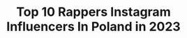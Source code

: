 ---
title: Top 10 Rappers Instagram Influencers In Poland in 2023
description: >-
  Find top rappers Instagram influencers in Poland in 2023. Most popular hashtags: #rapper #music #trap.
platform: Instagram
hits: 10
text_top: Identify the most popular Instagram accounts on inBeat.
text_bottom: Our platform holds 10 Instagram influencers like this in Poland for you to pitch.
profiles:
  - username: "shrek_kmg"
    fullname: >-
      שרק - ShrekDiMC
    bio: >-
      Rapper&songwriter/video editor TACT RECORDS TEL AVIV 2020 קליפ חדש עכשיו ביוטיוב שרק וצוקוש - ראש טוב 😉
    location: "Poland"
    followers: 4652
    engagement: 1288
    commentsToLikes: 0.055515
    id: ckap6vkkxhiz20i781h72ypn5
    verified: false
    hashtags: ""
  - username: "waldemar_kasta"
    fullname: >-
      Waldemar WALL-E Kasta
    bio: >-
      Rocznik 78. Urodzony we Wrocławiu.Od 1993 rapper w K.A.S.T.A(Konfederacja Absolwentów Szkoły Technicznej Artykulacji).
    location: "Poland"
    followers: 6394
    engagement: 903
    commentsToLikes: 0.026453
    id: ck5q9k6odbinr0i11d3uswiew
    verified: false
    hashtags: ""
  - username: "marcinklosowski.official"
    fullname: >-
      Marcin Kłosowski
    bio: >-
      ➡ Singer🎵 🎤 ❤ Songwriter ✍🏻 ➡️ Aktor 🎬 Model🕴➡ Snap: marcin22338 👻 ➡️ Kontakt/Współpraca: marcin22338@gmail.com ➡️ Kanał YouTube Marcin Kłosowski👇📀🎞
    location: "Poland"
    followers: 52429
    engagement: 494
    commentsToLikes: 0.028546
    id: ck13cnlci18op0i192di2e2ax
    verified: true
    hashtags: "#songwriter, #sing, #photooftheday, #instaboy"
  - username: "negahdarinia"
    fullname: >-
      Amir Hossein - Negahdari Nia
    bio: >-
      CBO at "Catchy-SoundZ" Production / Toronto 🇨🇦 - Follow me on #Spotify ⤵
    location: "Poland"
    followers: 25683
    engagement: 187
    commentsToLikes: 0.015287
    id: ck6u9h318xiuw0j719g2mfefb
    verified: false
    hashtags: "#rapfreestyle, #nekfeu, #googleplaymusic, #tidal"
  - username: "sebastianklawikowski"
    fullname: >-
      Sebastian Klawikowski
    bio: >-
      Rysuje... @klawikthecreator 👻 Snapchat: klawikowskikrul 📖 Facebook: Sklawikowski 📧 Email: sklawik1@gmail.com
    location: "Poland"
    followers: 49529
    engagement: 1255
    commentsToLikes: 0.008992
    id: ck8sxf55fh69t0j78u8wmad6x
    verified: false
    hashtags: "#friz, #paint, #painting, #6style"
  - username: "emergency_queen"
    fullname: >-
      Julia Piątek
    bio: >-
      Emergency Medicine Doctor 🚑👩🏻‍⚕️ Śpiewający lekarz rezydent z dużą dawką czarnego humoru i ironii Born in 🇩🇪 Living in 🇵🇱 Studied in 🇬🇧 language
    location: "Poland"
    followers: 40781
    engagement: 642
    commentsToLikes: 0.033940
    id: ck8t563058wh20j78jmqzywbi
    verified: false
    hashtags: "#lekarz, #warszawa, #doctor, #emergencymedicine"
  - username: "femin.official"
    fullname: >-
      Femin
    bio: >-
      Muzyk 🎼Artysta👤 Wokalista🎤 Gitarzysta🎸 📀 Właściciel Remedium Music New Song: v v v
    location: "Poland"
    followers: 19370
    engagement: 102
    commentsToLikes: 0.040165
    id: ck0u7bq6o4afn0i197og62fm1
    verified: false
    hashtags: "#love, #polishboy, #niceday, #walentynki"
  - username: "aspermastter23"
    fullname: >-
      Un Papá Rapper ♥️
    bio: >-
      𝑀𝑧𝑎.||8’𝑘💓 - •(𝚄𝚗 𝟷𝟺/𝟻)✨ - •𝑯𝑶𝑴𝑬𝑹𝑼𝑵🏌🏻‍♂️ - •23/4 𝑑𝑖𝑎 𝑑𝑒 𝑙𝑜𝑠 𝑙𝑜𝑛𝑑𝑟𝑖𝑠𝑡𝑎𝑠 - ᴘᴀᴜʟᴏ: ᴍᴇ sᴜʙɪó ᴀ sᴜ ʜɪsᴛᴏʀɪᴀ x7📲,ᴍᴅ x3+history, ❤️x15,💬x4, x74👀,lo conocí📸
    location: "Poland"
    followers: 8140
    engagement: 1315
    commentsToLikes: 0.145711
    id: ckaowbs8p885w0i78grjt5czd
    verified: false
    hashtags: "#homerun, #paulolondra, #liberenalleon, #skrr"
  - username: "paancia"
    fullname: >-
      Karolina
    bio: >-
      Dokonałam niemożliwego dla mnie samej. Schudłam 45kg :) Kontakt: deebilica@gmail.com
    location: "Poland"
    followers: 15435
    engagement: 1371
    commentsToLikes: 0.031184
    id: ck8t4nlth7fkx0j78m6xbk7fj
    verified: false
    hashtags: "#kot, #noworodek, #mamaicorka, #hm"
  - username: "_amimami_"
    fullname: >-
      Aneta 🌿
    bio: >-
      • Wife ▪ 02.08.14 • Mom▪Igor 18.03.17 | Nina 16.04.20 🌿Dekorator wnętrz, grafik, ilustrator anejas002@ gmail.com
    location: "Poland"
    followers: 23685
    engagement: 278
    commentsToLikes: 0.081140
    id: ck8tdaq1c2l9a0j78idlsr7la
    verified: false
    hashtags: "#rzeczydladzieci, #stillife, #fallvibes, #kocykdladzieci"
---